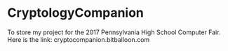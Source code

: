 # CryptologyCompanion
To store my project for the 2017 Pennsylvania High School Computer Fair.
Here is the link: cryptocompanion.bitballoon.com
